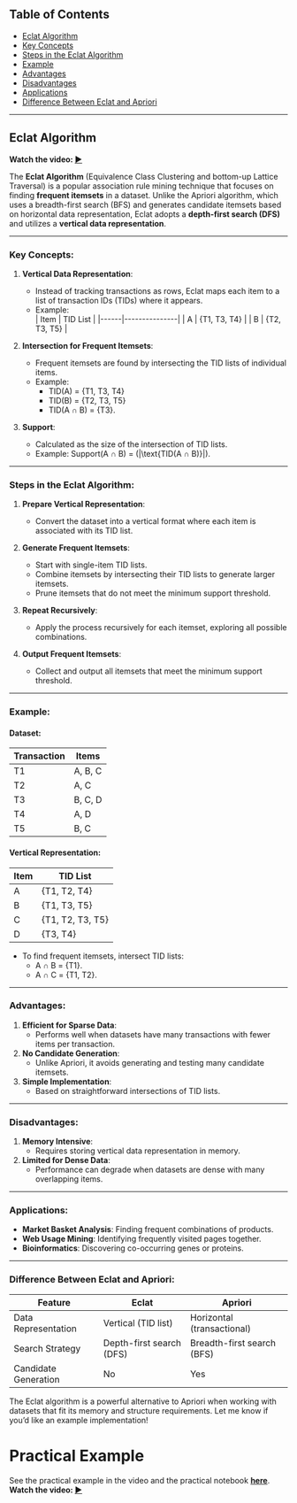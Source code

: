 ## Table of Contents
- [Eclat Algorithm](#eclat-algorithm)
- [Key Concepts](#key-concepts)
- [Steps in the Eclat Algorithm](#steps-in-the-eclat-algorithm)
- [Example](#example)
- [Advantages](#advantages)
- [Disadvantages](#disadvantages)
- [Applications](#applications)
- [Difference Between Eclat and Apriori](#difference-between-eclat-and-apriori)

---


## Eclat Algorithm
**Watch the video: [▶️](https://www.udemy.com/course/machinelearning/learn/lecture/6455326#content)**

The **Eclat Algorithm** (Equivalence Class Clustering and bottom-up Lattice Traversal) is a popular association rule mining technique that focuses on finding **frequent itemsets** in a dataset. Unlike the Apriori algorithm, which uses a breadth-first search (BFS) and generates candidate itemsets based on horizontal data representation, Eclat adopts a **depth-first search (DFS)** and utilizes a **vertical data representation**.

---

### Key Concepts:

1. **Vertical Data Representation**:
   - Instead of tracking transactions as rows, Eclat maps each item to a list of transaction IDs (TIDs) where it appears.
   - Example:  
     | Item | TID List      |
     |------|---------------|
     | A    | {T1, T3, T4}  |
     | B    | {T2, T3, T5}  |

2. **Intersection for Frequent Itemsets**:
   - Frequent itemsets are found by intersecting the TID lists of individual items.
   - Example:  
     - TID(A) = {T1, T3, T4}  
     - TID(B) = {T2, T3, T5}  
     - TID(A ∩ B) = {T3}.

3. **Support**:
   - Calculated as the size of the intersection of TID lists.
   - Example: Support(A ∩ B) = \(|\text{TID(A ∩ B)}|\).

---

### Steps in the Eclat Algorithm:

1. **Prepare Vertical Representation**:
   - Convert the dataset into a vertical format where each item is associated with its TID list.

2. **Generate Frequent Itemsets**:
   - Start with single-item TID lists.
   - Combine itemsets by intersecting their TID lists to generate larger itemsets.
   - Prune itemsets that do not meet the minimum support threshold.

3. **Repeat Recursively**:
   - Apply the process recursively for each itemset, exploring all possible combinations.

4. **Output Frequent Itemsets**:
   - Collect and output all itemsets that meet the minimum support threshold.

---

### Example:
#### Dataset:
| Transaction | Items       |
|-------------|-------------|
| T1          | A, B, C     |
| T2          | A, C        |
| T3          | B, C, D     |
| T4          | A, D        |
| T5          | B, C        |

#### Vertical Representation:
| Item | TID List      |
|------|---------------|
| A    | {T1, T2, T4}  |
| B    | {T1, T3, T5}  |
| C    | {T1, T2, T3, T5} |
| D    | {T3, T4}      |

- To find frequent itemsets, intersect TID lists:
  - A ∩ B = {T1}.
  - A ∩ C = {T1, T2}.

---

### Advantages:
1. **Efficient for Sparse Data**:
   - Performs well when datasets have many transactions with fewer items per transaction.
2. **No Candidate Generation**:
   - Unlike Apriori, it avoids generating and testing many candidate itemsets.
3. **Simple Implementation**:
   - Based on straightforward intersections of TID lists.

---

### Disadvantages:
1. **Memory Intensive**:
   - Requires storing vertical data representation in memory.
2. **Limited for Dense Data**:
   - Performance can degrade when datasets are dense with many overlapping items.

---

### Applications:
- **Market Basket Analysis**: Finding frequent combinations of products.
- **Web Usage Mining**: Identifying frequently visited pages together.
- **Bioinformatics**: Discovering co-occurring genes or proteins.

---

### Difference Between Eclat and Apriori:
| Feature              | Eclat                     | Apriori                   |
|----------------------|---------------------------|---------------------------|
| Data Representation  | Vertical (TID list)       | Horizontal (transactional)|
| Search Strategy      | Depth-first search (DFS)  | Breadth-first search (BFS)|
| Candidate Generation | No                        | Yes                       |

The Eclat algorithm is a powerful alternative to Apriori when working with datasets that fit its memory and structure requirements. Let me know if you’d like an example implementation!


# Practical Example
See the practical example in the video and the practical notebook **[here](./practical/hierarchical_clustering.ipynb)**.  
**Watch the video: [▶️](https://www.udemy.com/course/machinelearning/learn/lecture/19806856#content)**